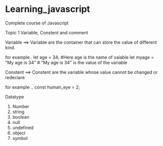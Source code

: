 # Learning_javascript
Complete course of Javascript

Topic 1
Variable, Constent and comment 

Variable ==> Variable are the container that can store the value of different kind.

for example..
let age = 34;   #Here age is the name of vaiable 
let myage = "My age is 34" # "My age is 34" is the value of the variable 

Constent ==> Constent are the variable whose value cannot be changed or redeclare

for example ..
const human_eye = 2;


Datatype 
1. Number 
2. string
3. boolean
4. null
5. undefined
6. object
7. symbol




